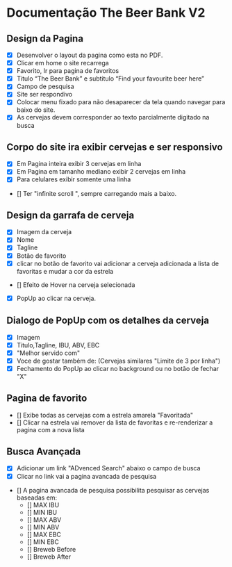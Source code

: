 # Documentação The Beer Bank V2

## Design da Pagina
- [x] Desenvolver o layout da pagina como esta no PDF.
- [x] Clicar em home o site recarrega
- [x] Favorito, Ir para pagina de favoritos
- [x] Titulo “The Beer Bank” e subtitulo “Find your favourite beer here”
- [x] Campo de pesquisa
- [x] Site ser respondivo
- [x] Colocar menu fixado para não desaparecer da tela quando navegar para baixo do site.
- [x] As cervejas devem corresponder ao texto parcialmente digitado na busca

## Corpo do site ira exibir cervejas e ser responsivo

- [x] Em Pagina inteira exibir 3 cervejas em linha
- [x] Em Pagina em tamanho mediano exibir 2 cervejas em linha
- [x] Para celulares exibir somente uma linha
- [] Ter "infinite scroll ", sempre carregando mais a baixo.

## Design da garrafa de cerveja

- [x] Imagem da cerveja
- [x] Nome
- [x] Tagline
- [x] Botão de favorito
- [x] clicar no botão de favorito vai adicionar a cerveja adicionada a lista de favoritas e mudar a cor da estrela
- [] Efeito de Hover na cerveja selecionada
- [x] PopUp ao clicar na cerveja.

## Dialogo de PopUp com os detalhes da cerveja

- [x] Imagem
- [x] Titulo,Tagline, IBU, ABV, EBC
- [x] "Melhor servido com"
- [x] Voce de gostar também de: (Cervejas similares "Limite de 3 por linha")
- [x] Fechamento do PopUp ao clicar no background ou no botão de fechar "X"

## Pagina de favorito

- [] Exibe todas as cervejas com a estrela amarela "Favoritada"
- [] Clicar na estrela vai remover da lista de favoritas e re-renderizar a pagina com a nova lista

## Busca Avançada

- [x] Adicionar um link "ADvenced Search" abaixo o campo de busca
- [x] Clicar no link vai a pagina avancada de pesquisa
- [] A pagina avancada de pesquisa possibilita pesquisar as cervejas baseadas em: 
    * [] MAX IBU
    * [] MIN IBU
    * [] MAX ABV
    * [] MIN ABV
    * [] MAX EBC
    * [] MIN EBC
    * [] Breweb Before
    * [] Breweb After